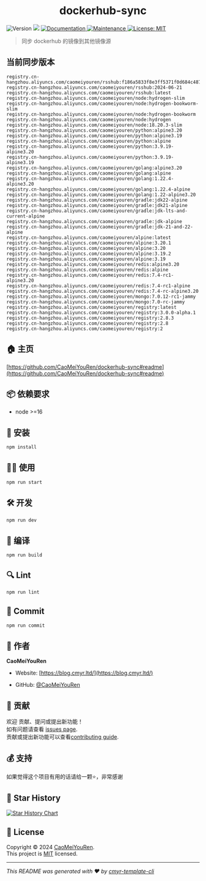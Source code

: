 <h1 align="center">dockerhub-sync </h1>
<p>
  <img alt="Version" src="https://img.shields.io/badge/version-0.1.0-blue.svg?cacheSeconds=2592000" />
  <img src="https://img.shields.io/badge/node-%3E%3D16-blue.svg" />
  <a href="https://github.com/CaoMeiYouRen/dockerhub-sync#readme" target="_blank">
    <img alt="Documentation" src="https://img.shields.io/badge/documentation-yes-brightgreen.svg" />
  </a>
  <a href="https://github.com/CaoMeiYouRen/dockerhub-sync/graphs/commit-activity" target="_blank">
    <img alt="Maintenance" src="https://img.shields.io/badge/Maintained%3F-yes-green.svg" />
  </a>
  <a href="https://github.com/CaoMeiYouRen/dockerhub-sync/blob/master/LICENSE" target="_blank">
    <img alt="License: MIT" src="https://img.shields.io/github/license/CaoMeiYouRen/dockerhub-sync?color=yellow" />
  </a>
</p>


> 同步 dockerhub 的镜像到其他镜像源

## 当前同步版本

<!-- DOCKER_START -->
```
registry.cn-hangzhou.aliyuncs.com/caomeiyouren/rsshub:f186a5833f8e3ff5371f0d684c4878a89bf6503a
registry.cn-hangzhou.aliyuncs.com/caomeiyouren/rsshub:2024-06-21
registry.cn-hangzhou.aliyuncs.com/caomeiyouren/rsshub:latest
registry.cn-hangzhou.aliyuncs.com/caomeiyouren/node:hydrogen-slim
registry.cn-hangzhou.aliyuncs.com/caomeiyouren/node:hydrogen-bookworm-slim
registry.cn-hangzhou.aliyuncs.com/caomeiyouren/node:hydrogen-bookworm
registry.cn-hangzhou.aliyuncs.com/caomeiyouren/node:hydrogen
registry.cn-hangzhou.aliyuncs.com/caomeiyouren/node:18.20.3-slim
registry.cn-hangzhou.aliyuncs.com/caomeiyouren/python:alpine3.20
registry.cn-hangzhou.aliyuncs.com/caomeiyouren/python:alpine3.19
registry.cn-hangzhou.aliyuncs.com/caomeiyouren/python:alpine
registry.cn-hangzhou.aliyuncs.com/caomeiyouren/python:3.9.19-alpine3.20
registry.cn-hangzhou.aliyuncs.com/caomeiyouren/python:3.9.19-alpine3.19
registry.cn-hangzhou.aliyuncs.com/caomeiyouren/golang:alpine3.20
registry.cn-hangzhou.aliyuncs.com/caomeiyouren/golang:alpine
registry.cn-hangzhou.aliyuncs.com/caomeiyouren/golang:1.22.4-alpine3.20
registry.cn-hangzhou.aliyuncs.com/caomeiyouren/golang:1.22.4-alpine
registry.cn-hangzhou.aliyuncs.com/caomeiyouren/golang:1.22-alpine3.20
registry.cn-hangzhou.aliyuncs.com/caomeiyouren/gradle:jdk22-alpine
registry.cn-hangzhou.aliyuncs.com/caomeiyouren/gradle:jdk21-alpine
registry.cn-hangzhou.aliyuncs.com/caomeiyouren/gradle:jdk-lts-and-current-alpine
registry.cn-hangzhou.aliyuncs.com/caomeiyouren/gradle:jdk-alpine
registry.cn-hangzhou.aliyuncs.com/caomeiyouren/gradle:jdk-21-and-22-alpine
registry.cn-hangzhou.aliyuncs.com/caomeiyouren/alpine:latest
registry.cn-hangzhou.aliyuncs.com/caomeiyouren/alpine:3.20.1
registry.cn-hangzhou.aliyuncs.com/caomeiyouren/alpine:3.20
registry.cn-hangzhou.aliyuncs.com/caomeiyouren/alpine:3.19.2
registry.cn-hangzhou.aliyuncs.com/caomeiyouren/alpine:3.19
registry.cn-hangzhou.aliyuncs.com/caomeiyouren/redis:alpine3.20
registry.cn-hangzhou.aliyuncs.com/caomeiyouren/redis:alpine
registry.cn-hangzhou.aliyuncs.com/caomeiyouren/redis:7.4-rc1-alpine3.20
registry.cn-hangzhou.aliyuncs.com/caomeiyouren/redis:7.4-rc1-alpine
registry.cn-hangzhou.aliyuncs.com/caomeiyouren/redis:7.4-rc-alpine3.20
registry.cn-hangzhou.aliyuncs.com/caomeiyouren/mongo:7.0.12-rc1-jammy
registry.cn-hangzhou.aliyuncs.com/caomeiyouren/mongo:7.0-rc-jammy
registry.cn-hangzhou.aliyuncs.com/caomeiyouren/registry:latest
registry.cn-hangzhou.aliyuncs.com/caomeiyouren/registry:3.0.0-alpha.1
registry.cn-hangzhou.aliyuncs.com/caomeiyouren/registry:2.8.3
registry.cn-hangzhou.aliyuncs.com/caomeiyouren/registry:2.8
registry.cn-hangzhou.aliyuncs.com/caomeiyouren/registry:2
```
<!-- DOCKER_END -->

## 🏠 主页

[https://github.com/CaoMeiYouRen/dockerhub-sync#readme](https://github.com/CaoMeiYouRen/dockerhub-sync#readme)


## 📦 依赖要求


- node >=16

## 🚀 安装

```sh
npm install
```

## 👨‍💻 使用

```sh
npm run start
```

## 🛠️ 开发

```sh
npm run dev
```

## 🔧 编译

```sh
npm run build
```

## 🔍 Lint

```sh
npm run lint
```

## 💾 Commit

```sh
npm run commit
```


## 👤 作者


**CaoMeiYouRen**

* Website: [https://blog.cmyr.ltd/](https://blog.cmyr.ltd/)

* GitHub: [@CaoMeiYouRen](https://github.com/CaoMeiYouRen)


## 🤝 贡献

欢迎 贡献、提问或提出新功能！<br />如有问题请查看 [issues page](https://github.com/CaoMeiYouRen/dockerhub-sync/issues). <br/>贡献或提出新功能可以查看[contributing guide](https://github.com/CaoMeiYouRen/dockerhub-sync/blob/master/CONTRIBUTING.md).

## 💰 支持

如果觉得这个项目有用的话请给一颗⭐️，非常感谢

## 🌟 Star History

[![Star History Chart](https://api.star-history.com/svg?repos=CaoMeiYouRen/dockerhub-sync&type=Date)](https://star-history.com/#CaoMeiYouRen/dockerhub-sync&Date)

## 📝 License

Copyright © 2024 [CaoMeiYouRen](https://github.com/CaoMeiYouRen).<br />
This project is [MIT](https://github.com/CaoMeiYouRen/dockerhub-sync/blob/master/LICENSE) licensed.

***
_This README was generated with ❤️ by [cmyr-template-cli](https://github.com/CaoMeiYouRen/cmyr-template-cli)_
